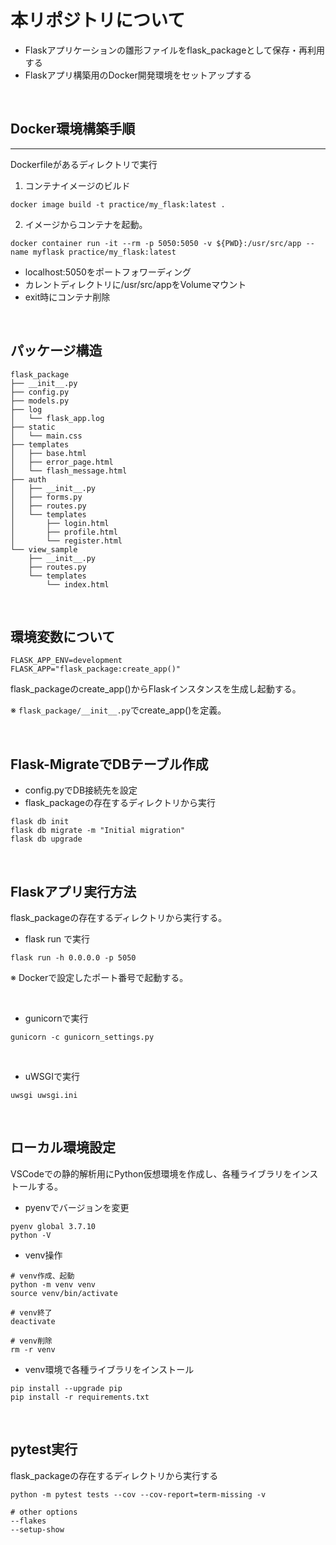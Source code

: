 # 本リポジトリについて
- Flaskアプリケーションの雛形ファイルをflask_packageとして保存・再利用する
- Flaskアプリ構築用のDocker開発環境をセットアップする

<br>

## Docker環境構築手順
---
Dockerfileがあるディレクトリで実行
1. コンテナイメージのビルド
```
docker image build -t practice/my_flask:latest .
```
2. イメージからコンテナを起動。
```
docker container run -it --rm -p 5050:5050 -v ${PWD}:/usr/src/app --name myflask practice/my_flask:latest
```
- localhost:5050をポートフォワーディング
- カレントディレクトリに/usr/src/appをVolumeマウント
- exit時にコンテナ削除

<br>

## パッケージ構造
```
flask_package
├── __init__.py
├── config.py
├── models.py
├── log
│   └── flask_app.log
├── static
│   └── main.css
├── templates
│   ├── base.html
│   ├── error_page.html
│   └── flash_message.html
├── auth
│   ├── __init__.py
│   ├── forms.py
│   ├── routes.py
│   └── templates
│       ├── login.html
│       ├── profile.html
│       └── register.html
└── view_sample
    ├── __init__.py
    ├── routes.py
    └── templates
        └── index.html
```

<br>

## 環境変数について

```
FLASK_APP_ENV=development
FLASK_APP="flask_package:create_app()"
```
flask_packageのcreate_app()からFlaskインスタンスを生成し起動する。

※ `flask_package/__init__.py`でcreate_app()を定義。

<br>

## Flask-MigrateでDBテーブル作成
- config.pyでDB接続先を設定
- flask_packageの存在するディレクトリから実行
```
flask db init
flask db migrate -m "Initial migration"
flask db upgrade
```

<br>

## Flaskアプリ実行方法
flask_packageの存在するディレクトリから実行する。
- flask run で実行
```
flask run -h 0.0.0.0 -p 5050
```
※ Dockerで設定したポート番号で起動する。

<br>

- gunicornで実行
```
gunicorn -c gunicorn_settings.py
```
 
 <br>

- uWSGIで実行
```
uwsgi uwsgi.ini
```
<br>

## ローカル環境設定
VSCodeでの静的解析用にPython仮想環境を作成し、各種ライブラリをインストールする。
- pyenvでバージョンを変更
```
pyenv global 3.7.10
python -V
```
- venv操作
```
# venv作成、起動
python -m venv venv
source venv/bin/activate

# venv終了
deactivate

# venv削除
rm -r venv
```
- venv環境で各種ライブラリをインストール
```
pip install --upgrade pip
pip install -r requirements.txt
```

<br>

## pytest実行
flask_packageの存在するディレクトリから実行する
```
python -m pytest tests --cov --cov-report=term-missing -v

# other options
--flakes
--setup-show
```




